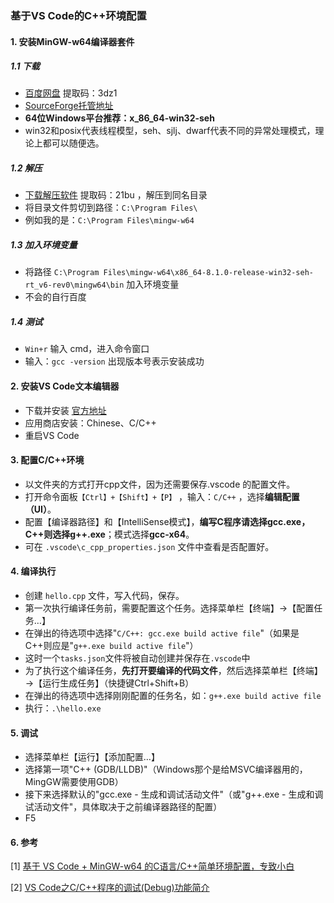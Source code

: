 ### 基于VS Code的C++环境配置

#### 1. 安装MinGW-w64编译器套件

##### 1.1 下载

- [百度网盘](https://pan.baidu.com/s/1DqSmuxi1z_2VqU_3yB4bTQ ) 提取码：3dz1 
- [SourceForge托管地址](https://sourceforge.net/projects/mingw-w64/files/) 
- **64位Windows平台推荐：x_86_64-win32-seh**
- win32和posix代表线程模型，seh、sjlj、dwarf代表不同的异常处理模式，理论上都可以随便选。

##### 1.2 解压

- [下载解压软件](https://pan.baidu.com/s/1aMOVgvviFxUj50neO3jSPw )  提取码：21bu ，解压到同名目录
- 将目录文件剪切到路径：`C:\Program Files\`
- 例如我的是：`C:\Program Files\mingw-w64`

##### 1.3 加入环境变量

- 将路径 `C:\Program Files\mingw-w64\x86_64-8.1.0-release-win32-seh-rt_v6-rev0\mingw64\bin` 加入环境变量
- 不会的自行百度

##### 1.4 测试

- `Win+r` 输入 cmd，进入命令窗口
- 输入：`gcc -version` 出现版本号表示安装成功

#### 2. 安装VS Code文本编辑器

- 下载并安装 [官方地址](https://code.visualstudio.com/) 
- 应用商店安装：Chinese、C/C++ 
- 重启VS Code

#### 3. 配置C/C++环境

- 以文件夹的方式打开cpp文件，因为还需要保存.vscode 的配置文件。
- 打开命令面板`【Ctrl】+【Shift】+【P】` ，输入：`C/C++` ，选择**编辑配置（UI）**。
- 配置【编译器路径】和【IntelliSense模式】，**编写C程序请选择gcc.exe，C++则选择g++.exe**；模式选择**gcc-x64**。
- 可在 `.vscode\c_cpp_properties.json` 文件中查看是否配置好。

#### 4. 编译执行

- 创建 `hello.cpp` 文件，写入代码，保存。
- 第一次执行编译任务前，需要配置这个任务。选择菜单栏【终端】→【配置任务…】
- 在弹出的待选项中选择"`C/C++: gcc.exe build active file`"（如果是C++则应是"`g++.exe build active file`"）
- 这时一个`tasks.json`文件将被自动创建并保存在`.vscode`中
- 为了执行这个编译任务，**先打开要编译的代码文件**，然后选择菜单栏【终端】→【运行生成任务】（快捷键Ctrl+Shift+B）
- 在弹出的待选项中选择刚刚配置的任务名，如：`g++.exe build active file` 
- 执行：`.\hello.exe`

#### 5. 调试

- 选择菜单栏【运行】【添加配置…】
- 选择第一项"C++ (GDB/LLDB)"（Windows那个是给MSVC编译器用的，MingGW需要使用GDB）
- 接下来选择默认的"gcc.exe - 生成和调试活动文件"（或"g++.exe - 生成和调试活动文件"，具体取决于之前编译器路径的配置）
- F5

#### 6. 参考

[1] [基于 VS Code + MinGW-w64 的C语言/C++简单环境配置，专致小白](https://zhuanlan.zhihu.com/p/77074009)

[2] [VS Code之C/C++程序的调试(Debug)功能简介](https://zhuanlan.zhihu.com/p/85273055)